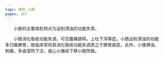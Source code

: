 ```yaml
---
tags: 病机 小肠
pages: 167
---
```

&emsp;&emsp;小肠的主要病机特点为泌别清浊的功能失常。

&emsp;&emsp;小肠消化吸收功能失调，可见腹痛肠鸣，上吐下泻等症。小肠泌别清浊的功能多归属脾胃，故临床常将其消化吸收功能失调责之于脾胃病变。此外，小便淋浊、刺痛，多由湿热下注，或心火循经下移小肠所致。